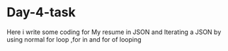 # Day-4-task
Here i write some coding for My resume in JSON and Iterating a JSON by using normal for loop ,for in and for of looping
